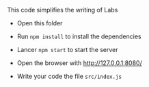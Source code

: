 This code simplifies the writing of Labs

- Open this folder
- Run `npm install` to install the dependencies
- Lancer `npm start` to start the server
- Open the browser with http://127.0.0.1:8080/


- Write your code the file `src/index.js`
